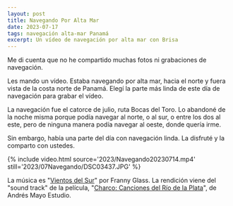 ```yaml
---
layout: post
title: Navegando Por Alta Mar
date: 2023-07-17
tags: navegación alta-mar Panamá
excerpt: Un vídeo de navegación por alta mar con Brisa
---
```


Me di cuenta que no he compartido muchas fotos ni grabaciones de navegación.

Les mando un vídeo. Estaba navegando por alta mar, hacia el norte y fuera vista
de la costa norte de Panamá. Elegí la parte más linda de este día de navegación
para grabar el vídeo.

La navegación fue el catorce de julio, ruta Bocas del Toro. Lo abandoné de
la noche misma porque podía navegar al norte, o al sur, o entre los dos al
este, pero de ninguna manera podía navegar al oeste, donde quería irme.

Sin embargo, había una parte del día con navegación linda. La disfruté y
la comparto con ustedes.

{% include video.html
  source='2023/Navegando20230714.mp4'
  still='2023/07Navegando/DSC03437.JPG'
%}

La música es "[Vientos del Sur][vientos]" por Franny Glass. La rendición viene
del "sound track" de la película, "[Charco: Canciones del Río de la
Plata][charco]", de Andrés Mayo Estudio.

[vientos]: https://music.apple.com/us/album/vientos-del-sur/1461522317?i=1461522677&l=es-UY
[charco]: https://www.youtube.com/watch?v=BNDtbHcKbII
